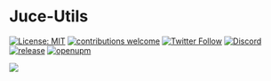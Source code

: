 # Juce-Utils

[![License: MIT](https://img.shields.io/badge/License-MIT-yellow.svg)](https://opensource.org/licenses/MIT)
[![contributions welcome](https://img.shields.io/badge/contributions-welcome-brightgreen.svg?style=flat)](https://github.com/Juce-Assets/Juce-Utils/issues)
[![Twitter Follow](https://img.shields.io/badge/twitter-%406uillem-blue.svg?style=flat&label=Follow)](https://twitter.com/6uillem)
[![Discord](https://img.shields.io/discord/768962092296044614.svg)](https://discord.gg/dbG7zKA)
[![release](https://img.shields.io/github/release/Juce-Assets/Juce-Utils.svg)](https://github.com/Juce-Assets/Juce-Utils/releases/latest)
[![openupm](https://img.shields.io/npm/v/com.juce.utils?label=openupm&registry_uri=https://package.openupm.com)](https://openupm.com/packages/com.juce.utils/)

![](https://github.com/Juce-Assets/Juce-Utils/blob/develop/Misc/Logo.png)
